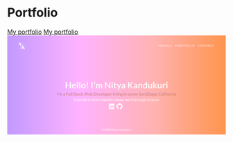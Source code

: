 # Portfolio
<a href="https://nkand84.github.io/Portfolio/">My portfolio</a> 
<a href="https://nkand84.github.io/Portfolio/">My portfolio 
<img src="assets/imgs/NK.png" alt="my portfolio"/></a>